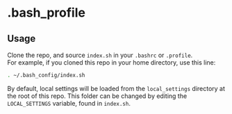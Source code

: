 # .bash_profile

## Usage 
Clone the repo, and source `index.sh` in your `.bashrc` or `.profile`.  
For example, if you cloned this repo in your home directory, use this line:
```bash
. ~/.bash_config/index.sh
```

By default, local settings will be loaded from the `local_settings` directory at the root of this repo. This folder can be changed by editing the `LOCAL_SETTINGS` variable, found in `index.sh`.
